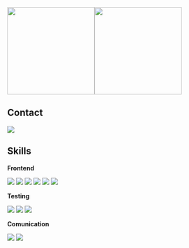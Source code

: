 <div style="display:flex; flex-direction:row;">
<img src="https://github-readme-stats.vercel.app/api?username=hamelln&show_icons=true&theme=tokyonight" height="200px">
<img src="https://github-readme-stats.vercel.app/api/top-langs/?username=hamelln&layout=compact&theme=tokyonight" height="200px">
</div>


## Contact
<div style="display:flex; flex-direction:row;">
    <a href="mailto:hylee.dev@gmail.com">
        <img src="https://img.shields.io/badge/Gmail-EA4335?style=for-the-badge&logo=gmail&logoColor=white"> 
    </a>
</div>

## Skills
<p><strong>Frontend</strong></p>
<div align="left">
<img src="https://img.shields.io/badge/React-373737?style=flat&logo=react&logoColor=61DAFB"/>
<img src="https://img.shields.io/badge/Next.js-373737?style=flat&logo=next.js&logoColor=000000"/>
<img src="https://img.shields.io/badge/TypeScript-373737?style=flat&logo=typescript&logoColor=3178C6"/>
<img src="https://img.shields.io/badge/HTML5-373737?style=flat&logo=html5&logoColor=E34F26"/>
<img src="https://img.shields.io/badge/CSS3-373737?style=flat&logo=css3&logoColor=1572B6"/>
<img src="https://img.shields.io/badge/JavaScript-373737?style=flat&logo=javascript&logoColor=F7DF1E"/>  
</div>

<p><strong>Testing</strong></p>
<div align="left">
<img src="https://img.shields.io/badge/Jest-373737?style=flat&logo=jest&logoColor=C21325"/>
<img src="https://img.shields.io/badge/Storybook-373737?style=flat&logo=storybook&logoColor=FF4785"/>
<img src="https://img.shields.io/badge/Cypress-373737?style=flat&logo=cypress&logoColor=17202C"/>
</div>

<p><strong>Comunication</strong></p>
<div align="left">
<img src="https://img.shields.io/badge/Figma-373737?style=flat&logo=figma&logoColor=F24E1E"/>
<img src="https://img.shields.io/badge/Discord-373737?style=flat&logo=discord&logoColor=5865F2"/>
</div>
